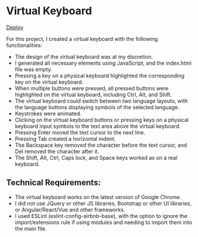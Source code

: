 # Virtual Keyboard
[Deploy](https://aniamarkh.github.io/virtual-keyboard/)

For this project, I created a virtual keyboard with the following functionalities:
- The design of the virtual keyboard was at my discretion.
- I generated all necessary elements using JavaScript, and the index.html file was empty.
- Pressing a key on a physical keyboard highlighted the corresponding key on the virtual keyboard.
- When multiple buttons were pressed, all pressed buttons were highlighted on the virtual keyboard, including Ctrl, Alt, and Shift.
- The virtual keyboard could switch between two language layouts, with the language buttons displaying symbols of the selected language.
- Keystrokes were animated.
- Clicking on the virtual keyboard buttons or pressing keys on a physical keyboard input symbols to the text area above the virtual keyboard.
- Pressing Enter moved the text cursor to the next line.
- Pressing Tab created a horizontal indent.
- The Backspace key removed the character before the text cursor, and Del removed the character after it.
- The Shift, Alt, Ctrl, Caps lock, and Space keys worked as on a real keyboard.
## Technical Requirements:

- The virtual keyboard works on the latest version of Google Chrome.
- I did not use JQuery or other JS libraries, Bootstrap or other UI libraries, or Angular/React/Vue and other frameworks.
- I used ESLint (eslint-config-airbnb-base), with the option to ignore the import/extensions rule if using modules and needing to import them into the main file.
